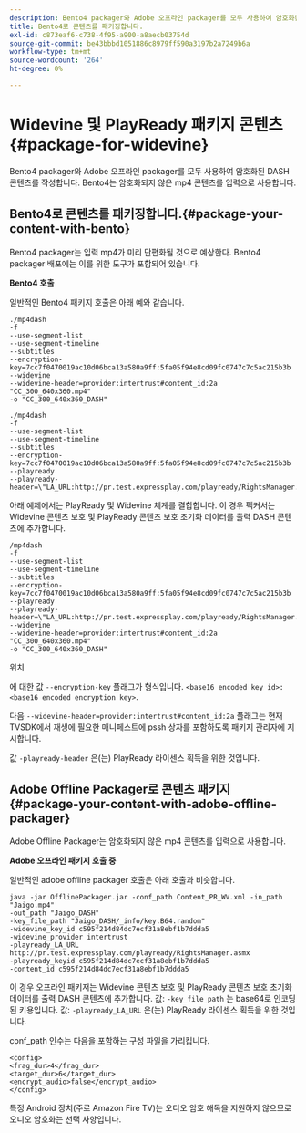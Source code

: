 ```yaml
---
description: Bento4 packager와 Adobe 오프라인 packager를 모두 사용하여 암호화된 DASH 콘텐츠를 작성합니다. Bento4는 암호화되지 않은 mp4 콘텐츠를 입력으로 사용합니다.
title: Bento4로 콘텐츠를 패키징합니다.
exl-id: c873eaf6-c738-4f95-a900-a8aecb03754d
source-git-commit: be43bbbd1051886c8979ff590a3197b2a7249b6a
workflow-type: tm+mt
source-wordcount: '264'
ht-degree: 0%

---
```


# Widevine 및 PlayReady 패키지 콘텐츠 {#package-for-widevine}

Bento4 packager와 Adobe 오프라인 packager를 모두 사용하여 암호화된 DASH 콘텐츠를 작성합니다. Bento4는 암호화되지 않은 mp4 콘텐츠를 입력으로 사용합니다.

## Bento4로 콘텐츠를 패키징합니다.{#package-your-content-with-bento}

Bento4 packager는 입력 mp4가 미리 단편화될 것으로 예상한다. Bento4 packager 배포에는 이를 위한 도구가 포함되어 있습니다.

**Bento4 호출**

일반적인 Bento4 패키지 호출은 아래 예와 같습니다.

```
./mp4dash
-f
--use-segment-list
--use-segment-timeline
--subtitles
--encryption-key=7cc7f0470019ac10d06bca13a580a9ff:5fa05f94e8cd09fc0747c7c5ac215b3b
--widevine
--widevine-header=provider:intertrust#content_id:2a "CC_300_640x360.mp4"
-o "CC_300_640x360_DASH"
```

```
./mp4dash
-f
--use-segment-list
--use-segment-timeline
--subtitles
--encryption-key=7cc7f0470019ac10d06bca13a580a9ff:5fa05f94e8cd09fc0747c7c5ac215b3b
--playready
--playready-header=\"LA_URL:http://pr.test.expressplay.com/playready/RightsManager.asmx\"
```

아래 예제에서는 PlayReady 및 Widevine 체계를 결합합니다. 이 경우 팩커서는 Widevine 콘텐츠 보호 및 PlayReady 콘텐츠 보호 초기화 데이터를 출력 DASH 콘텐츠에 추가합니다.

```
/mp4dash
-f
--use-segment-list
--use-segment-timeline
--subtitles
--encryption-key=7cc7f0470019ac10d06bca13a580a9ff:5fa05f94e8cd09fc0747c7c5ac215b3b
--playready
--playready-header=\"LA_URL:http://pr.test.expressplay.com/playready/RightsManager.asmx\"
--widevine
--widevine-header=provider:intertrust#content_id:2a "CC_300_640x360.mp4"
-o "CC_300_640x360_DASH"
```

위치

에 대한 값 `--encryption-key` 플래그가 형식입니다. `<base16 encoded key id>:<base16 encoded encryption key>`.

다음 `--widevine-header=provider:intertrust#content_id:2a` 플래그는 현재 TVSDK에서 재생에 필요한 매니페스트에 pssh 상자를 포함하도록 패키지 관리자에 지시합니다.

값 `-playready-header` 은(는) PlayReady 라이센스 획득을 위한 것입니다.

## Adobe Offline Packager로 콘텐츠 패키지 {#package-your-content-with-adobe-offline-packager}

Adobe Offline Packager는 암호화되지 않은 mp4 콘텐츠를 입력으로 사용합니다.

**Adobe 오프라인 패키지 호출 중**

일반적인 adobe offline packager 호출은 아래 호출과 비슷합니다.

```
java -jar OfflinePackager.jar -conf_path Content_PR_WV.xml -in_path "Jaigo.mp4"
-out_path "Jaigo_DASH"
-key_file_path "Jaigo_DASH/_info/key.B64.random"
-widevine_key_id c595f214d84dc7ecf31a8ebf1b7ddda5
-widevine_provider intertrust
-playready_LA_URL
http://pr.test.expressplay.com/playready/RightsManager.asmx
-playready_keyid c595f214d84dc7ecf31a8ebf1b7ddda5
-content_id c595f214d84dc7ecf31a8ebf1b7ddda5
```

이 경우 오프라인 패키저는 Widevine 콘텐츠 보호 및 PlayReady 콘텐츠 보호 초기화 데이터를 출력 DASH 콘텐츠에 추가합니다. 값: `-key_file_path` 는 base64로 인코딩된 키용입니다. 값: `-playready_LA_URL` 은(는) PlayReady 라이센스 획득을 위한 것입니다.

conf_path 인수는 다음을 포함하는 구성 파일을 가리킵니다.

```
<config>
<frag_dur>4</frag_dur>
<target_dur>6</target_dur>
<encrypt_audio>false</encrypt_audio>
</config>
```

특정 Android 장치(주로 Amazon Fire TV)는 오디오 암호 해독을 지원하지 않으므로 오디오 암호화는 선택 사항입니다.
